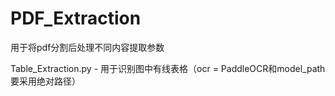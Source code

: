 # PDF_Extraction
用于将pdf分割后处理不同内容提取参数

Table_Extraction.py - 用于识别图中有线表格（ocr = PaddleOCR和model_path要采用绝对路径）
